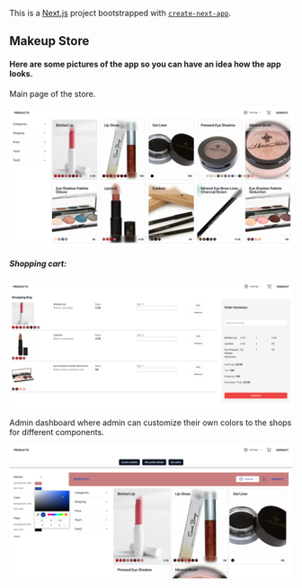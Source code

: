 This is a [Next.js](https://nextjs.org/) project bootstrapped with [`create-next-app`](https://github.com/vercel/next.js/tree/canary/packages/create-next-app).

## Makeup Store

#### Here are some pictures of the app so you can have an idea how the app looks.

Main page of the store.

![1718196654710](image/README/1718196654710.png)

##### Shopping cart:

![1718196981855](image/README/1718196981855.png)

Admin dashboard where admin can customize their own colors to the shops for different components.

![1718196881447](image/README/1718196881447.png)
